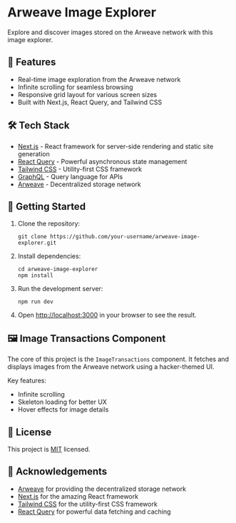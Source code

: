 # Arweave Image Explorer


Explore and discover images stored on the Arweave network with this image explorer.

## 🚀 Features

- Real-time image exploration from the Arweave network
- Infinite scrolling for seamless browsing
- Responsive grid layout for various screen sizes
- Built with Next.js, React Query, and Tailwind CSS

## 🛠️ Tech Stack

- [Next.js](https://nextjs.org/) - React framework for server-side rendering and static site generation
- [React Query](https://tanstack.com/query/latest) - Powerful asynchronous state management
- [Tailwind CSS](https://tailwindcss.com/) - Utility-first CSS framework
- [GraphQL](https://graphql.org/) - Query language for APIs
- [Arweave](https://www.arweave.org/) - Decentralized storage network



## 🚀 Getting Started

1. Clone the repository:
   ```
   git clone https://github.com/your-username/arweave-image-explorer.git
   ```

2. Install dependencies:
   ```
   cd arweave-image-explorer
   npm install
   ```

3. Run the development server:
   ```
   npm run dev
   ```

4. Open [http://localhost:3000](http://localhost:3000) in your browser to see the result.

## 🖼️ Image Transactions Component

The core of this project is the `ImageTransactions` component. It fetches and displays images from the Arweave network using a hacker-themed UI.

Key features:
- Infinite scrolling
- Skeleton loading for better UX
- Hover effects for image details



## 📝 License

This project is [MIT](https://choosealicense.com/licenses/mit/) licensed.

## 🙏 Acknowledgements

- [Arweave](https://www.arweave.org/) for providing the decentralized storage network
- [Next.js](https://nextjs.org/) for the amazing React framework
- [Tailwind CSS](https://tailwindcss.com/) for the utility-first CSS framework
- [React Query](https://tanstack.com/query/latest) for powerful data fetching and caching

